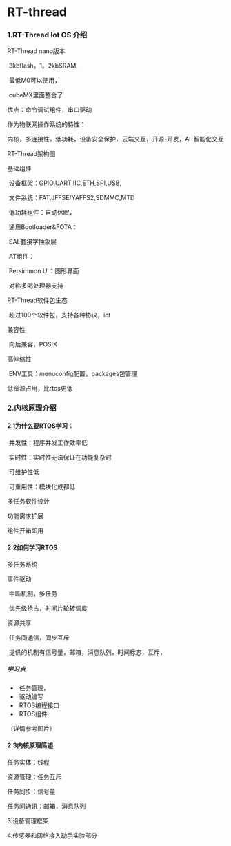 # RT-thread



### 1.RT-Thread 	Iot	OS 介绍

RT-Thread nano版本

​	3kbflash，1。2kbSRAM,

​	最低M0可以使用，

​	cubeMX里面整合了



优点：命令调试组件，串口驱动



作为物联网操作系统的特性：

​		内核，多连接性，低功耗，设备安全保护，云端交互，开源-开发，AI-智能化交互



RT-Thread架构图



基础组件

​	设备框架：GPIO,UART,IIC,ETH,SPI,USB,

​	文件系统：FAT,JFFSE/YAFFS2,SDMMC,MTD

​	低功耗组件：自动休眠，

​	通用Bootloader&FOTA：

​	SAL套接字抽象层

​	AT组件：

​	Persimmon UI：图形界面

​	对称多喝处理器支持



RT-Thread软件包生态

​	超过100个软件包，支持各种协议，iot



兼容性

​	向后兼容，POSIX



高伸缩性

​	ENV工具：menuconfig配置，packages包管理



低资源占用，比rtos更低

















### 2.内核原理介绍

#### 2.1为什么要RTOS学习：

​	并发性：程序并发工作效率低

​	实时性：实时性无法保证在功能复杂时

​	可维护性低

​	可重用性：模块化成都低



多任务软件设计

功能需求扩展

组件开箱即用	





#### 2.2如何学习RTOS

多任务系统

事件驱动

​	中断机制，多任务

​	优先级抢占，时间片轮转调度

资源共享

​	任务间通信，同步互斥

​	提供的机制有信号量，邮箱，消息队列，时间标志，互斥，



##### 学习点

- ​	任务管理，
- ​	驱动编写
- ​	RTOS编程接口
- ​	RTOS组件

（详情参考图片）



#### 2.3内核原理简述

任务实体：线程

资源管理：任务互斥

任务同步：信号量

任务间通讯：邮箱，消息队列



















3.设备管理框架





4.传感器和网络接入动手实验部分



